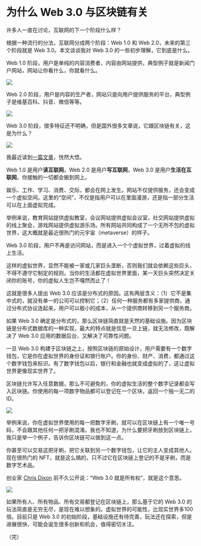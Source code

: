 # 为什么 Web 3.0 与区块链有关

许多人一直在讨论，互联网的下一个阶段什么样？

根据一种流行的分法，互联网分成两个阶段：Web 1.0 和 Web 2.0，未来的第三个阶段就是 Web 3.0。本文谈谈我对 Web 3.0 的一些初步理解，它到底是什么。

Web 1.0 阶段，用户是单纯的内容消费者，内容由网站提供，典型例子就是新闻门户网站，网站让你看什么，你就看什么。

![](https://cdn.beekka.com/blogimg/asset/202111/bg2021111602.jpg)

Web 2.0 阶段，用户是内容的生产者，网站只是向用户提供服务的平台，典型例子是维基百科、抖音、微信等等。

![](https://cdn.beekka.com/blogimg/asset/202110/bg2021100311.jpg)

Web 3.0 阶段，很多特征还不明确，但是国外很多文章说，它跟区块链有关，这是为什么？

![](https://cdn.beekka.com/blogimg/asset/202110/bg2021100312.jpg)

我最近读到[一篇文章](https://pizzaparty.substack.com/p/the-metaverse-abstracted-reality)，恍然大悟。

Web 1.0 是用户**读互联网**，Web 2.0 是用户**写互联网**，Web 3.0 是用户**生活在互联网**，你接触的一切都会搬到网上。

娱乐、工作、学习、消费、交际，都会在网上发生。网站不仅提供服务，还会变成一个虚拟空间。这里的“空间”，不仅是指用户可以在里面漫游，还是指一部分生活可以在上面虚拟完成。

举例来说，教育网站提供虚拟教室，会议网站提供虚拟会议室，社交网站提供虚拟的线上聚会，游戏网站提供虚拟游乐场。所有网站共同构成了一个无所不包的虚拟世界，这大概就是最近很热门的元宇宙（metaverse）的样子。

Web 3.0 阶段，用户不再是访问网站，而是进入一个个虚拟世界，过着虚拟的线上生活。

这样的虚拟世界，显然不能被一家或几家巨头垄断，否则我们就会依赖这些巨头，不得不遵守它制定的规则。当你的生活都在虚拟世界里面，某一天巨头突然决定关闭你的账号，你的虚拟人生岂不嘎然而止了！

这就是很多人提出 Web 3.0 应该是分布式的原因。这有两层含义：（1）它不是集中式的，就没有单一的公司可以控制它；（2）任何一种服务都有多家提供商，通过分布式协议连起来，用户可以极小的成本，从一个提供商转移到另一个服务商。

如果 Web 3.0 确定是分布式的，那么区块链简直就是天然的基础设施。因为区块链是分布式数据库的一种实现，最大的特点就是信息一旦上链，就无法修改，既解决了 Web 3.0 应用的数据后台，又解决了可靠性问题。

一旦 Web 3.0 构建于区块链之上，按照区块链的原始设计，用户需要有一个数字钱包，它是你在虚拟世界的身份证和银行账户。你的身份、财产、消费，都通过这个数字钱包来标识。有了数字钱包以后，银行和金融也就变成虚拟的了，这让虚拟世界更像现实世界了。

区块链允许写入任意数据，那么不可避免的，你的虚拟生活的整个数字记录都会写入区块链。你使用的每一项数字物品都可以登记在一个区块，返回一个独一无二的 ID。

![](https://cdn.beekka.com/blogimg/asset/202111/bg2021111604.jpg)

举例来说，你在虚拟世界使用的每一把数字牙刷，就可以在区块链上有一个唯一号码，不会跟其他任何一把牙刷混淆。我也不知道，为什么要把牙刷放到区块链上，我只是举一个例子，告诉你区块链可以做到这一点。

你甚至可以交易这把牙刷，把它关联到另一个数字钱包，让它的主人变成其他人。现在很热门的 NFT，就是这么搞的，只不过它在区块链上登记的不是牙刷，而是数字艺术品。

创业家 [Chris Dixon](https://twitter.com/cdixon/status/1455366569429712900) 前不久公开说：“Web 3.0 就是所有权”，就是这个意思。

![](https://cdn.beekka.com/blogimg/asset/202111/bg2021111603.jpg)

如果所有人、所有物品、所有交易都登记在区块链上，那么基于它的 Web 3.0 的玩法简直是无穷无尽，是现在难以想象的。虚拟世界的可能性，比现实世界多100倍。目前只是 Web 3.0 的初始阶段，基础设施还有待完善，玩法还在探索，但是进展很快，可能会诞生很多创新和机会，值得密切关注。

（完）